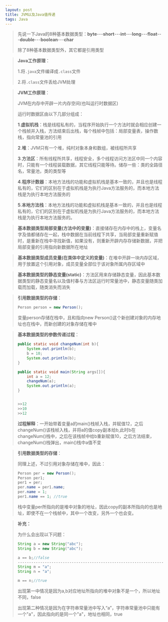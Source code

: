 ```yaml
---
layout: post
title: JVM以及Java值传递
tags: Java
---
```


> 先说一下Java的8种基本数据类型：**byte**---**short**---**int**---**long**---**float**---**double**---**boolean**---**char**
>
> 除了8种基本数据类型外，其它都是引用类型

> **Java工作原理**：
>
> 1.将`.java`文件编译成`.class`文件
>
> 2.将`.class`文件丢给JVM处理

> **JVM工作原理**：
>
> JVM在内存中开辟一片内存空间(也叫运行时数据区)
>
> 运行时数据区由以下几部分组成：
>
> **1**.**虚拟机栈**：栈是线程私有的，当程序开始执行一个方法时就会相应创建一个栈帧并入栈，方法结束后出栈，每个栈帧中包括：局部变量表，操作数栈，指向常量池的引用
>
> **2**.**堆**：JVM只有一个堆，纯村对象本身和数组，被线程所共享
>
> **3**.**方法区**：所有线程所共享，线程安全，多个线程访问方法区中同一个内容时，只能有一个线程装载数据，其它线程只能等待。储存一些：类的全路径名，常量池，类的类型等
>
> **4**.**程序计数器**：本地方法栈的功能和虚拟机栈是基本一致的，并且也是线程私有的，它们的区别在于虚拟机栈是为执行Java方法服务的，而本地方法栈是为执行本地方法服务的
>
> **5**.**本地方法栈**：本地方法栈的功能和虚拟机栈是基本一致的，并且也是线程私有的，它们的区别在于虚拟机栈是为执行Java方法服务的，而本地方法栈是为执行本地方法服务的。

> **基本数据类型局部变量(方法中的变量)**：直接储存在内存中的栈上，变量名字及值都储存在一起，栈中数据在当前线程下共享，当局部变量重新赋值时，是重新在栈中寻找新值，如果没有，则重新开辟内存存储新数据，并把局部变量的引用指向新数据所在地址

> **基本数据类型成员变量(在类体中定义的变量)**：在堆中开辟一块内存区域，用于放置这个引用对象，成员变量全部位于该对象所属内存区域中

> **基本数据类型的静态变量(static)**：方法区用来存储静态变量，因此基本数据类型的静态变量名以及值村春与方法区运行时常量池中，静态变量随类加载而加载，随类消失而消失

> **引用数据类型的存储**：
>
> ```java
> Person person = new Person();
> ```
>
> 变量person存储在栈中，且和指向new Person()这个新创建对象的内存地址也在栈中，而新创建的对象存储在堆中

> **基本数据类型的参数传递过程**：
>
> ```java
> public static void changeNum(int b){
>     System.out.println(b);
>     b = 10;
>     System.out.println(b);
> }
> 
> public static void main(String args[]){
>     int a = 12;
>     changeNum(a);
>     System.out.println(a);
> }
> 
> 
> >>12
> >>10
> >>12
> ```
>
> **过程解释**：一开始带着变量a的main()栈帧入栈，并赋值12，之后changeNum()该栈帧入栈，并将a的值copy副本给b,此时b在changeNum()栈中，之后在该栈帧中给b重新赋值10，之后方法结束，changeNum()栈弹出，main()栈中a值不变

> **引用数据类型的存储**：
>
> 同理上述，不过引用对象存储在堆中，因此：
>
> ```java
> Person per = new Person();
> Person per1;
> per1 = per;
> per.name = per1.name;
> per.name = 1;
> per1.name == 1; //true
> ```
>
> 栈中变量per所指向的是堆中对象的地址，因此copy的副本所指向的也是地址，即使不在一个栈帧中，其中一个改变，另外一个也会变。

> **补充：**
>
> 为什么会出现以下问题：
>
> ```java
> String a = new String("abc");
> String b = new String("abc");
> 
> a == b;//false
> ------------------------------------------------------------------------------
> String m = "a";
> String n = "a";
> 
> m == n;//true
> ```
>
> 出现第一中情况是因为a,b对应地址所指向的堆中对象不是一个，所以地址不同，false
>
> 出现第二种情况是因为在字符串常量池中写入“a”，字符串常量池中只能有一个"a"，因此指向的是同一个"a"，地址也相同，true





